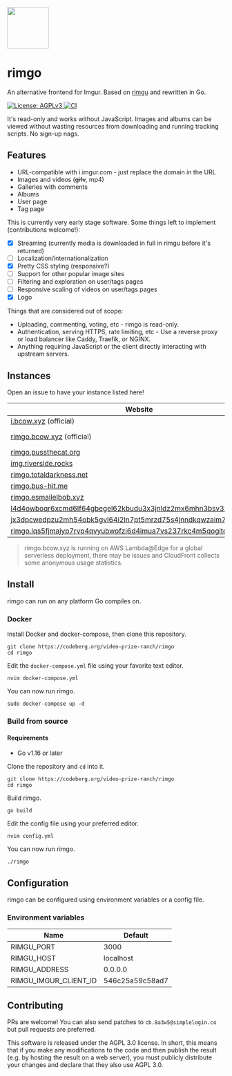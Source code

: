 <img src="https://codeberg.org/video-prize-ranch/rimgo/raw/branch/main/static/img/rimgo.svg" width="96" height="96" />

# rimgo
An alternative frontend for Imgur. Based on [rimgu](https://codeberg.org/3np/rimgu) and rewritten in Go.

<a href="https://www.gnu.org/licenses/agpl-3.0.en.html">
  <img alt="License: AGPLv3" src="https://shields.io/badge/License-AGPL%20v3-blue.svg">
</a>
<a href="https://gitlab.com/overtime-zone-wildfowl/rimgo">
  <img alt="CI" src="https://gitlab.com/overtime-zone-wildfowl/rimgo/badges/main/pipeline.svg">
</a>

It's read-only and works without JavaScript. Images and albums can be viewed without wasting resources from downloading and running tracking scripts. No sign-up nags.

## Features

- URL-compatible with i.imgur.com - just replace the domain in the URL
- Images and videos (~~gifv~~, mp4)
- Galleries with comments
- Albums
- User page
- Tag page

This is currently very early stage software. Some things left to implement (contributions welcome!):

- [x] Streaming (currently media is downloaded in full in rimgu before it's returned)
- [ ] Localization/internationalization
- [x] Pretty CSS styling (responsive?)
- [ ] Support for other popular image sites
- [ ] Filtering and exploration on user/tags pages
- [ ] Responsive scaling of videos on user/tags pages
- [x] Logo

Things that are considered out of scope:

* Uploading, commenting, voting, etc - rimgo is read-only.
* Authentication, serving HTTPS, rate limiting, etc - Use a reverse proxy or load balancer like Caddy, Traefik, or NGINX.
* Anything requiring JavaScript or the client directly interacting with upstream servers.

## Instances

Open an issue to have your instance listed here!

| Website                                                                                                                                  | Country | Cloudflare |
|------------------------------------------------------------------------------------------------------------------------------------------|---------|------------|
| [i.bcow.xyz](https://i.bcow.xyz/) (official) | 🇨🇦 CA   |            |
| [rimgo.bcow.xyz](https://rimgo.bcow.xyz/) (official) | 🌐 Global   | |
| [rimgo.pussthecat.org](https://rimgo.pussthecat.org/)                                                                                    | 🇩🇪 DE   |            |
| [img.riverside.rocks](https://img.riverside.rocks) |     🇺🇸 US    |            |
| [rimgo.totaldarkness.net](https://rimgo.totaldarkness.net/) | 🇨🇦 CA | |
| [rimgo.bus-hit.me](https://rimgo.bus-hit.me/) | 🇨🇦 CA | |
| [rimgo.esmailelbob.xyz](https://rimgo.esmailelbob.xyz) | 🇨🇦 CA |            |
| [l4d4owboqr6xcmd6lf64gbegel62kbudu3x3jnldz2mx6mhn3bsv3zyd.onion](http://l4d4owboqr6xcmd6lf64gbegel62kbudu3x3jnldz2mx6mhn3bsv3zyd.onion/) |         |            |
| [jx3dpcwedpzu2mh54obk5gvl64i2ln7pt5mrzd75s4jnndkqwzaim7ad.onion](http://jx3dpcwedpzu2mh54obk5gvl64i2ln7pt5mrzd75s4jnndkqwzaim7ad.onion) |     🇺🇸 US    |            |
| [rimgo.lqs5fjmajyp7rvp4qvyubwofzi6d4imua7vs237rkc4m5qogitqwrgyd.onion](http://rimgo.lqs5fjmajyp7rvp4qvyubwofzi6d4imua7vs237rkc4m5qogitqwrgyd.onion) | 🇨🇦 CA |            |

> rimgo.bcow.xyz is running on AWS Lambda@Edge for a global serverless deployment, there may be issues and CloudFront collects some anonymous usage statistics.

## Install
rimgo can run on any platform Go compiles on.

### Docker
Install Docker and docker-compose, then clone this repository.
```
git clone https://codeberg.org/video-prize-ranch/rimgo
cd rimgo
```

Edit the `docker-compose.yml` file using your favorite text editor.
```
nvim docker-compose.yml
```

You can now run rimgo.
```
sudo docker-compose up -d
```

### Build from source

#### Requirements
* Go v1.16 or later

Clone the repository and `cd` into it.
```
git clone https://codeberg.org/video-prize-ranch/rimgo
cd rimgo
```

Build rimgo.
```
go build
```

Edit the config file using your preferred editor.
```
nvim config.yml
```

You can now run rimgo.
```
./rimgo
```

## Configuration

rimgo can be configured using environment variables or a config file.

### Environment variables

| Name                  | Default         |
|-----------------------|-----------------|
| RIMGU_PORT            | 3000            |
| RIMGU_HOST            | localhost       |
| RIMGU_ADDRESS         | 0.0.0.0         |
| RIMGU_IMGUR_CLIENT_ID | 546c25a59c58ad7 |

## Contributing

PRs are welcome! You can also send patches to `cb.8a3w5@simplelogin.co` but pull requests are preferred.

This software is released under the AGPL 3.0 license. In short, this means that if you make any modifications to the code and then publish the result (e.g. by hosting the result on a web server), you must publicly distribute your changes and declare that they also use AGPL 3.0.